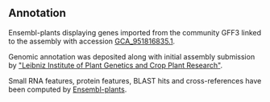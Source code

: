 **Annotation**
----------

Ensembl-plants displaying genes imported from the community GFF3 linked to the assembly with accession [GCA\_951816835.1](http://www.ebi.ac.uk/ena/data/view/GCA_951816835.1).

Genomic annotation was deposited along with initial assembly submission by ["Leibniz Institute of Plant Genetics and Crop Plant Research"](https://www.ipk-gatersleben.de/en/).

Small RNA features, protein features, BLAST hits and cross-references have been
computed by [Ensembl-plants](https://plants.ensembl.org/info/genome/annotation/index.html).

